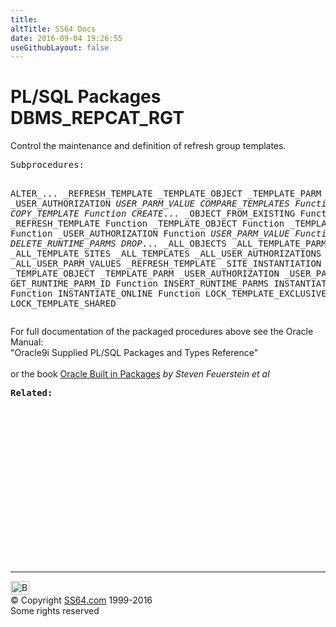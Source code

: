 ```yaml
---
title:
altTitle: SS64 Docs
date: 2016-09-04 19:26:55
useGithubLayout: false
---
```

<!-- #BeginLibraryItem "/Library/head_orapack.lbi" --><!-- #EndLibraryItem --><h1>PL/SQL Packages DBMS_REPCAT_RGT</h1> 
<p>Control the maintenance and definition of refresh group templates.</p>
<pre>Subprocedures:

ALTER_...
  _REFRESH_TEMPLATE
  _TEMPLATE_OBJECT
  _TEMPLATE_PARM 
  _USER_AUTHORIZATION 
  _USER_PARM_VALUE
COMPARE_TEMPLATES Function
COPY_TEMPLATE Function
CREATE_...
  _OBJECT_FROM_EXISTING Function
  _REFRESH_TEMPLATE Function
  _TEMPLATE_OBJECT Function
  _TEMPLATE_PARM Function
  _USER_AUTHORIZATION Function
  _USER_PARM_VALUE Function
DELETE_RUNTIME_PARMS
DROP_...
  _ALL_OBJECTS
  _ALL_TEMPLATE_PARMS
  _ALL_TEMPLATE_SITES 
  _ALL_TEMPLATES
  _ALL_USER_AUTHORIZATIONS 
  _ALL_USER_PARM_VALUES
  _REFRESH_TEMPLATE
  _SITE_INSTANTIATION
  _TEMPLATE_OBJECT
  _TEMPLATE_PARM
  _USER_AUTHORIZATION
  _USER_PARM_VALUE
GET_RUNTIME_PARM_ID Function
INSERT_RUNTIME_PARMS
INSTANTIATE_OFFLINE Function
INSTANTIATE_ONLINE Function
LOCK_TEMPLATE_EXCLUSIVE
LOCK_TEMPLATE_SHARED</pre>
<p><span class="body">For full documentation of the packaged procedures above see the Oracle Manual:<br>
"Oracle9i Supplied PL/SQL Packages and Types Reference"<b><br>
<br>
</b>or the book <a href="../links/orasqllinks.html">Oracle Built in Packages</a> 
<i>by Steven Feuerstein et al</i></span></p>
<pre><span class="body"><b>Related</b></span><span class="body"><b>:</b></span> </pre><!-- #BeginLibraryItem "/Library/foot_ora.lbi" --><p>
<!-- oracle-footer -->
<ins class="adsbygoogle" style="display:inline-block;width:300px;height:250px" data-ad-client="ca-pub-6140977852749469" data-ad-slot="4275490898"></ins>
<script>
(adsbygoogle = window.adsbygoogle || []).push({});
</script></p>
<hr>
<div id="bl" class="footer"><a href="DBMS_REPCAT_RGT.html#"><img src="../images/top.png" width="30" height="22" alt="Back to the Top"></a></div>
<div id="br" class="footer, tagline">© Copyright <a href="../index.html">SS64.com</a> 1999-2016<br>
Some rights reserved</div><!-- #EndLibraryItem -->

